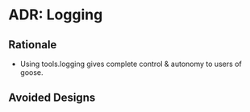 ADR: Logging
=============

Rationale
---------

- Using tools.logging gives complete control & autonomy to users of goose.

Avoided Designs
---------
